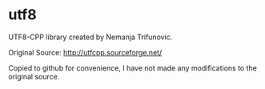 # utf8
UTF8-CPP library created by Nemanja Trifunovic.

Original Source: http://utfcpp.sourceforge.net/

Copied to github for convenience, I have not made any modifications to the original source.

